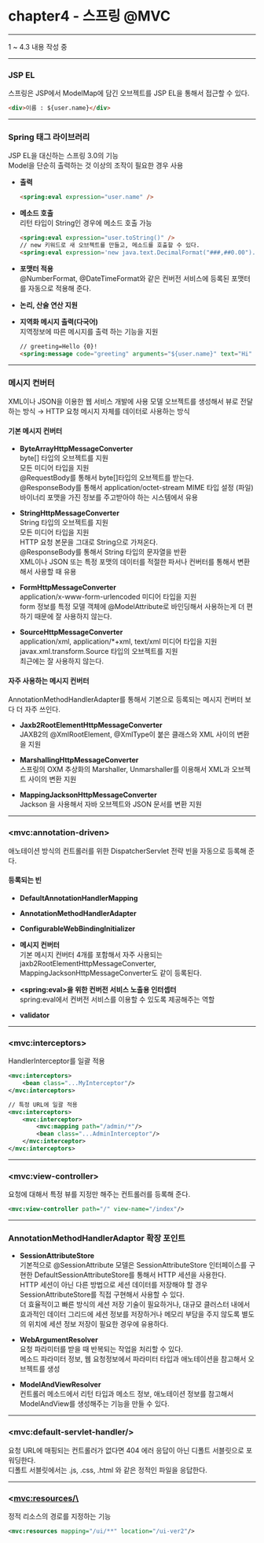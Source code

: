 # chapter4 - 스프링 @MVC

---
1 ~ 4.3 내용 작성 중

---

### JSP EL

스프링은 JSP에서 ModelMap에 담긴 오브젝트를 JSP EL을 통해서 접근할 수 있다.

```html
<div>이름 : ${user.name}</div>
```

---

### Spring 태그 라이브러리

JSP EL을 대신하는 스프링 3.0의 기능   
Model을 단순히 출력하는 것 이상의 조작이 필요한 경우 사용

- **출력**  
    ```html
    <spring:eval expression="user.name" />
    ```
        
- **메소드 호출**   
    리턴 타입이 String인 경우에 메소드 호출 가능
        
    ```html
    <spring:eval expression="user.toString()" />
    // new 키워드로 새 오브젝트를 만들고, 메소드를 호출할 수 있다.
    <spring:eval expression='new java.text.DecimalFormat("###,##0.00").format(user.point)' />
    ```
  
- **포맷터 적용**    
    @NumberFormat, @DateTimeFormat와 같은 컨버전 서비스에 등록된 포맷터를 자동으로 적용해 준다.


- **논리, 산술 연산 지원**

    
- **지역화 메시지 출력(다국어)**   
    지역정보에 따른 메시지를 출력 하는 기능을 지원
        
    ```html
    // greeting=Hello {0}!
    <spring:message code="greeting" arguments="${user.name}" text="Hi" /> // text는 default 값
    ```
  
---

### 메시지 컨버터
XML이나 JSON을 이용한 웹 서비스 개발에 사용
모델 오브젝트를 생성해서 뷰로 전달하는 방식 → HTTP 요청 메시지 자체를 데이터로 사용하는 방식

#### 기본 메시지 컨버터
- **ByteArrayHttpMessageConverter**   
    byte[] 타입의 오브젝트를 지원   
    모든 미디어 타입을 지원   
    @RequestBody를 통해서 byte[]타입의 오브젝트를 받는다.   
    @ResponseBody를 통해서 application/octet-stream MIME 타입 설정 (파일)    
    바이너리 포맷을 가진 정보를 주고받아야 하는 시스템에서 유용   
 

- **StringHttpMessageConverter**   
    String 타입의 오브젝트를 지원   
    모든 미디어 타입을 지원   
    HTTP 요청 본문을 그대로 String으로 가져온다.   
    @ResponseBody를 통해서 String 타입의 문자열을 반환   
    XML이나 JSON 또는 특정 포맷의 데이터를 적절한 파서나 컨버터를 통해서 변환해서 사용할 때 유용    


- **FormHttpMessageConverter**    
    application/x-www-form-urlencoded 미디어 타입을 지원   
    form 정보를 특정 모델 객체에 @ModelAttribute로 바인딩해서 사용하는게 더 편하기 때문에 잘 사용하지 않는다.   


- **SourceHttpMessageConverter**   
    application/xml, application/*+xml, text/xml 미디어 타입을 지원   
    javax.xml.transform.Source 타입의 오브젝트를 지원   
    최근에는 잘 사용하지 않는다.   


#### 자주 사용하는 메시지 컨버터
AnnotationMethodHandlerAdapter를 통해서 기본으로 등록되는 메시지 컨버터 보다 더 자주 쓰인다.
    
- **Jaxb2RootElementHttpMessageConverter**   
    JAXB2의 @XmlRootElement, @XmlType이 붙은 클래스와 XML 사이의 변환을 지원   

         
- **MarshallingHttpMessageConverter**   
    스프링의 OXM 추상화의 Marshaller, Unmarshaller를 이용해서 XML과 오브젝트 사이의 변환 지원


- **MappingJacksonHttpMessageConverter**   
    Jackson 을 사용해서 자바 오브젝트와 JSON 문서를 변환 지원    
        
---

### \<mvc:annotation-driven\>
애노테이션 방식의 컨트롤러를 위한 DispatcherServlet 전략 빈을 자동으로 등록해 준다.

#### 등록되는 빈
- **DefaultAnnotationHandlerMapping**

- **AnnotationMethodHandlerAdapter**
- **ConfigurableWebBindingInitializer**
- **메시지 컨버터**   
    기본 메시지 컨버터 4개를 포함해서 자주 사용되는 jaxb2RootElementHttpMessageConverter, MappingJacksonHttpMessageConverter도 같이 등록된다.
- **\<spring:eval\>을 위한 컨버전 서비스 노출용 인터셉터**   
    spring:eval에서 컨버전 서비스를 이용할 수 있도록 제공해주는 역할
- **validator**

---

### \<mvc:interceptors\>
HandlerInterceptor를 일괄 적용

```xml
<mvc:interceptors>
	<bean class="...MyInterceptor"/>
</mvc:interceptors>

// 특정 URL에 일괄 적용
<mvc:interceptors>
	<mvc:interceptor>
		<mvc:mapping path="/admin/*"/>
		<bean class="...AdminInterceptor"/>
	</mvc:interceptor>
</mvc:interceptors>
```

---

### \<mvc:view-controller\>

요청에 대해서 특정 뷰를 지정만 해주는 컨트롤러를 등록해 준다.

```xml
<mvc:view-controller path="/" view-name="/index"/>
```

---

### AnnotationMethodHandlerAdaptor 확장 포인트

- **SessionAttributeStore**   
    기본적으로 @SessionAttribute 모델은 SessionAttributeStore 인터페이스를 구현한 DefaultSessionAttributeStore를 통해서 HTTP 세션을 사용한다.   
    HTTP 세션이 아닌 다른 방법으로 세션 데이터를 저장해야 할 경우 SessionAttributeStore를 직접 구현해서 사용할 수 있다.   
    더 효율적이고 빠른 방식의 세션 저장 기술이 필요하거나, 대규모 클러스터 내에서 효과적인 데이터 그리드에 세션 정보를 저장하거나 메모리 부담을 주지 않도록 별도의 위치에 세션 정보 저장이 필요한 경우에 유용하다.   
    

- **WebArgumentResolver**   
    요청 파라미터를 받을 때 반복되는 작업을 처리할 수 있다.    
    메소드 파라미터 정보, 웹 요청정보에서 파라미터 타입과 애노테이션을 참고해서 오브젝트를 생성   


- **ModelAndViewResolver**   
    컨트롤러 메소드에서 리턴 타입과 메소드 정보, 애노테이션 정보를 참고해서 ModelAndView를 생성해주는 기능을 만들 수 있다.
   
--- 

### \<mvc:default-servlet-handler/\>
요청 URL에 매핑되는 컨트롤러가 없다면 404 에러 응답이 아닌 디폴트 서블릿으로 포워딩한다.   
디폴트 서블릿에서는 .js, .css, .html 와 같은 정적인 파일을 응답한다.

---

### \<<mvc:resources/\>  
정적 리소스의 경로를 지정하는 기능

```xml
<mvc:resources mapping="/ui/**" location="/ui-ver2"/>
```